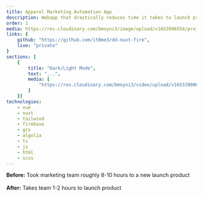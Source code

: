 ```yaml
---
title: Apparel Marketing Automation App
description: Webapp that drastically reduces time it takes to launch products & create marketing assets.
order: 1
media: https://res.cloudinary.com/bmoyni3/image/upload/v1653996554/projects/dd-marketing-icon_gwhrae.png
links: {
	github: "https://github.com/itBme3/dd-nuxt-fire",
	live: "private"
}
sections: [
    { 
        title: "Dark/Light Mode",
        text: "...",
        media: [
            "https://res.cloudinary.com/bmoyni3/video/upload/v1653390065/projects/videos/dd-fire-dark-light-sequence_oraxfi.mp4"
        ]
    }]
technologies: 
    - vue
    - nuxt
    - tailwind
    - firebase
    - gcs
    - algolia
    - ts
    - js
    - html
    - scss
---
```


<strong>Before:</strong> Took marketing team roughly 8-10 hours to a new launch product<br><br>
<strong>After:</strong> Takes team 1-2 hours to launch product

